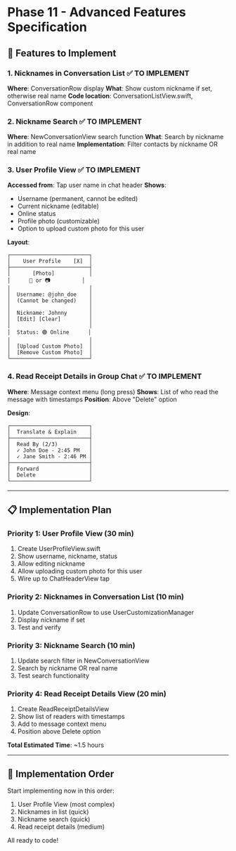# Phase 11 - Advanced Features Specification

## 🎯 Features to Implement

### 1. Nicknames in Conversation List ✅ TO IMPLEMENT
**Where**: ConversationRow display
**What**: Show custom nickname if set, otherwise real name
**Code location**: ConversationListView.swift, ConversationRow component

### 2. Nickname Search ✅ TO IMPLEMENT
**Where**: NewConversationView search function
**What**: Search by nickname in addition to real name
**Implementation**: Filter contacts by nickname OR real name

### 3. User Profile View ✅ TO IMPLEMENT
**Accessed from**: Tap user name in chat header
**Shows**:
- Username (permanent, cannot be edited)
- Current nickname (editable)
- Online status
- Profile photo (customizable)
- Option to upload custom photo for this user

**Layout**:
```
┌─────────────────────────┐
│    User Profile    [X]  │
├─────────────────────────┤
│       [Photo]           │
│      👤 or 📷          │
│                         │
│  Username: @john_doe    │
│  (Cannot be changed)    │
│                         │
│  Nickname: Johnny       │
│  [Edit] [Clear]         │
│                         │
│  Status: 🟢 Online      │
│                         │
│  [Upload Custom Photo]  │
│  [Remove Custom Photo]  │
└─────────────────────────┘
```

### 4. Read Receipt Details in Group Chat ✅ TO IMPLEMENT
**Where**: Message context menu (long press)
**Shows**: List of who read the message with timestamps
**Position**: Above "Delete" option

**Design**:
```
┌─────────────────────────┐
│  Translate & Explain    │
├─────────────────────────┤
│  Read By (2/3)          │
│  ✓ John Doe - 2:45 PM   │
│  ✓ Jane Smith - 2:46 PM │
├─────────────────────────┤
│  Forward                │
│  Delete                 │
└─────────────────────────┘
```

---

## 📋 Implementation Plan

### Priority 1: User Profile View (30 min)
1. Create UserProfileView.swift
2. Show username, nickname, status
3. Allow editing nickname
4. Allow uploading custom photo for this user
5. Wire up to ChatHeaderView tap

### Priority 2: Nicknames in Conversation List (10 min)
1. Update ConversationRow to use UserCustomizationManager
2. Display nickname if set
3. Test and verify

### Priority 3: Nickname Search (10 min)
1. Update search filter in NewConversationView
2. Search by nickname OR real name
3. Test search functionality

### Priority 4: Read Receipt Details View (20 min)
1. Create ReadReceiptDetailsView
2. Show list of readers with timestamps
3. Add to message context menu
4. Position above Delete option

**Total Estimated Time**: ~1.5 hours

---

## 🚀 Implementation Order

Start implementing now in this order:
1. User Profile View (most complex)
2. Nicknames in list (quick)
3. Nickname search (quick)
4. Read receipt details (medium)

All ready to code!

